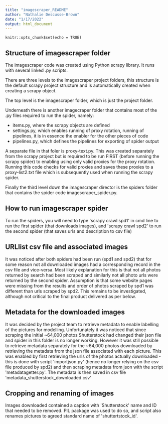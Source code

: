 ```yaml
---
title: "imagescraper_README"
author: "Nathalie Descusse-Brown"
date: "1/17/2022"
output: html_document
---
```


```{r setup, include=FALSE}
knitr::opts_chunk$set(echo = TRUE)
```

## Structure of imagescraper folder

The imagescraper code was created using Python scrapy library. It runs with
several linked .py scripts.

There are three levels to the imagescraper project folders, this structure
is the default scrapy project structure and is automatically created when
creating a scrapy object.

The top level is the imagescraper folder, which is just the project folder.

Underneath there is another imagecraper folder that contains most of the .py 
files required to run the spider, namely:
- items.py, where the scrapy objects are defined
- settings.py, which enables running of proxy rotation, running of pipelines,
it is in essence the enabler for the other pieces of code
- pipelines.py, which defines the pipelines for exporting of spider output


A separate file in that foler is proxy-text.py. This was created separately from
the scrapy project but is required to be run FIRST (before running the scrapy 
spider) to enabling using only valid proxies for the proxy rotation. Running 
this code checks for valid proxies and saves these proxies to a proxy-list2.txt
file which is subsequently used when running the scrapy spider.

Finally the third level down the imagescraper director is the spiders folder
that contains the spider code imagescraper_spider.py.

## How to run imagescraper spider

To run the spiders, you will need to type 'scrapy crawl spd1' in cmd line to
run the first spider (that downloads images), and 'scrapy crawl spd2' to 
run the second spider (that saves urls and description to csv file)


## URLlist csv file and associated images

It was noticed after both spiders had been run (spd1 and spd2) that for some 
reason not all downloaded images had a corresponding record in the csv file 
and vice-versa. Most likely explanation for this is that not all photos
returned by search had been scraped and similarly not all photo urls were
returned by the second spider. Assumption is that some website pages were
missing from the results and order of photos scraped by spd1 was different
than urls scraped by spd2. This remains to be investigated, although not 
critical to the final product delivered as per below.

## Metadata for the downloaded images

It was decided by the project team to retrieve metadata to enable labelling
of the pictures for modelling. Unfortunately it was noticed that since
scraping the initial ~64,000 photos Shutterstock had changed their json file and
spider in this folder is no longer working. However it was still possible to
retrieve metadata separately for the ~64,000 photos downloaded by retrieving
the metadata from the json file associated with each picture. This was enabled 
by first retrieving the urls of the photos actually downloaded - this is done with script 'importjson.py' (hence no longer relying on the csv file produced by spd2) and then scraping metadata from json with the script 'metadatagetter.py'. The metadata
is then saved in csv file 'metadata_shutterstock_downloaded.csv'

## Cropping and renaming of images

Images downloaded contained a caption with 'Shutterstock' name and ID that
needed to be removed. PIL package was used to do so, and script also renames
pictures to agreed standard name of 'shuttertstock_id'.






